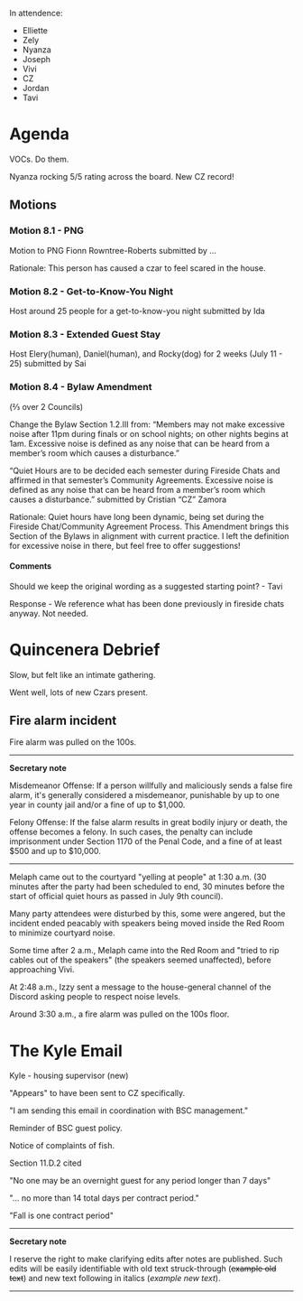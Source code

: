 In attendence:
 - Elliette
 - Zely
 - Nyanza
 - Joseph
 - Vivi
 - CZ
 - Jordan
 - Tavi

# Agenda

VOCs. Do them.

Nyanza rocking 5/5 rating across the board. New CZ record!

## Motions

### Motion 8.1 - PNG

Motion to PNG Fionn Rowntree-Roberts submitted by … 

Rationale: This person has caused a czar to feel scared in the house.

### Motion 8.2 - Get-to-Know-You Night

Host around 25 people for a get-to-know-you night submitted by Ida 

### Motion 8.3 - Extended Guest Stay

Host Elery(human), Daniel(human), and Rocky(dog) for 2 weeks (July 11 - 25) submitted by Sai

### Motion 8.4 - Bylaw Amendment

(⅔ over 2 Councils)

Change the Bylaw Section 1.2.III from: 
“Members may not make excessive noise after 11pm during finals or on school nights; on other nights  begins at 1am. Excessive noise is defined as any noise that can be heard from a member’s room which causes a disturbance.” 

 “Quiet Hours are to be decided each semester during Fireside Chats and affirmed in that semester’s Community Agreements. Excessive noise is defined as any noise that can be heard from a member’s room which causes a disturbance.”  submitted by Cristian “CZ” Zamora 

Rationale: Quiet hours have long been dynamic, being set during the Fireside Chat/Community Agreement Process. This Amendment brings this Section of the Bylaws in alignment with current practice. I left the definition for excessive noise in there, but feel free to offer suggestions!

#### Comments

Should we keep the original wording as a suggested starting point? - Tavi

Response - We reference what has been done previously in fireside chats anyway. Not needed.

# Quincenera Debrief

Slow, but felt like an intimate gathering.

Went well, lots of new Czars present.

## Fire alarm incident

Fire alarm was pulled on the 100s.

---

**Secretary note**

Misdemeanor Offense: If a person willfully and maliciously sends a false fire alarm, it's generally considered a misdemeanor, punishable by up to one year in county jail and/or a fine of up to $1,000. 

Felony Offense: If the false alarm results in great bodily injury or death, the offense becomes a felony. In such cases, the penalty can include imprisonment under Section 1170 of the Penal Code, and a fine of at least $500 and up to $10,000. 

---

Melaph came out to the courtyard "yelling at people" at 1:30 a.m. (30 minutes after the party had been scheduled to end, 30 minutes before the start of official quiet hours as passed in July 9th council).

Many party attendees were disturbed by this, some were angered, but the incident ended peacably with speakers being moved inside the Red Room to minimize courtyard noise.

Some time after 2 a.m., Melaph came into the Red Room and "tried to rip cables out of the speakers" (the speakers seemed unaffected), before approaching Vivi.

At 2:48 a.m., Izzy sent a message to the house-general channel of the Discord asking people to respect noise levels. 

Around 3:30 a.m., a fire alarm was pulled on the 100s floor.

# The Kyle Email

Kyle - housing supervisor (new)

"Appears" to have been sent to CZ specifically.

"I am sending this email in coordination with BSC management."

Reminder of BSC guest policy.

Notice of complaints of fish.

Section 11.D.2 cited

"No one may be an overnight guest for any period longer than 7 days"

"... no more than 14 total days per contract period."

"Fall is one contract period"

---

**Secretary note**

I reserve the right to make clarifying edits after notes are published. Such edits will be easily identifiable with old text struck-through (~~example old text~~) and new text following in italics (*example new text*).

---
